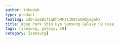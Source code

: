 ```yaml
---
author: tokodab
type: product
featimg: 1dQ-ZwzBIf1qDhbMFst3U0twOHDyagnhX
title: Kpop Park Shin Hye Samsung Galaxy S9 Case
tags: [samsung, galaxy, s9]
category: [samsung]
---
```

